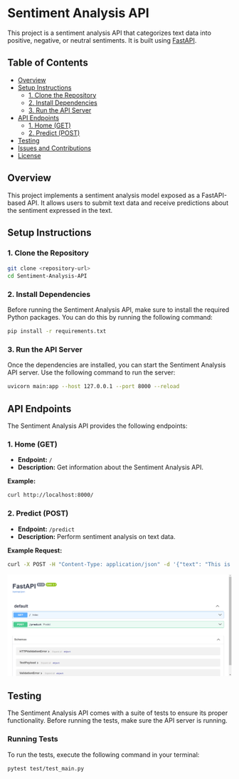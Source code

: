 # Sentiment Analysis API

This project is a sentiment analysis API that categorizes text data into positive, negative, or neutral sentiments. It is built using [FastAPI](https://fastapi.tiangolo.com/).

## Table of Contents

- [Overview](#overview)
- [Setup Instructions](#setup-instructions)
  - [1. Clone the Repository](#1-clone-the-repository)
  - [2. Install Dependencies](#2-install-dependencies)
  - [3. Run the API Server](#3-run-the-api-server)
- [API Endpoints](#api-endpoints)
  - [1. Home (GET)](#1-home-get)
  - [2. Predict (POST)](#2-predict-post)
- [Testing](#testing)
- [Issues and Contributions](#issues-and-contributions)
- [License](#license)

## Overview

This project implements a sentiment analysis model exposed as a FastAPI-based API. It allows users to submit text data and receive predictions about the sentiment expressed in the text.

## Setup Instructions

### 1. Clone the Repository

```bash
git clone <repository-url>
cd Sentiment-Analysis-API
```
### 2. Install Dependencies

Before running the Sentiment Analysis API, make sure to install the required Python packages. You can do this by running the following command:

```bash
pip install -r requirements.txt
```
### 3. Run the API Server

Once the dependencies are installed, you can start the Sentiment Analysis API server. Use the following command to run the server:

```bash
uvicorn main:app --host 127.0.0.1 --port 8000 --reload
```

## API Endpoints

The Sentiment Analysis API provides the following endpoints:

### 1. Home (GET)

- **Endpoint:** `/`
- **Description:** Get information about the Sentiment Analysis API.

**Example:**

```bash
curl http://localhost:8000/
```

### 2. Predict (POST)

- **Endpoint:** `/predict`
- **Description:** Perform sentiment analysis on text data.

**Example Request:**

```bash
curl -X POST -H "Content-Type: application/json" -d '{"text": "This is a positive sentence."}' http://localhost:8000/predict
```
![OpenAI Logo](images\Screenshot_2.png)

## Testing

The Sentiment Analysis API comes with a suite of tests to ensure its proper functionality. Before running the tests, make sure the API server is running.

### Running Tests

To run the tests, execute the following command in your terminal:

```bash
pytest test/test_main.py
```